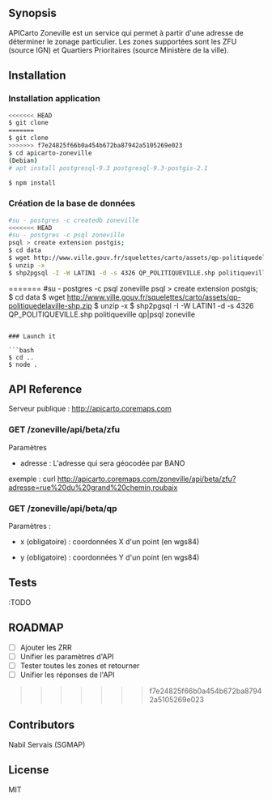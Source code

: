 ## Synopsis

APICarto Zoneville est un service qui permet à partir d'une adresse de déterminer le zonage particulier. Les zones supportées sont les ZFU (source IGN) et Quartiers Prioritaires (source Ministère de la ville).

## Installation

### Installation application


```bash
<<<<<<< HEAD
$ git clone
=======
$ git clone 
>>>>>>> f7e24825f66b0a454b672ba87942a5105269e023
$ cd apicarto-zoneville
(Debian)
# apt install postgresql-9.3 postgresql-9.3-postgis-2.1

$ npm install
```

### Création de la base de données

```bash
#su - postgres -c createdb zoneville
<<<<<<< HEAD
#su - postgres -c psql zoneville
psql > create extension postgis;
$ cd data
$ wget http://www.ville.gouv.fr/squelettes/carto/assets/qp-politiquedelaville-shp.zip
$ unzip -x
$ shp2pgsql -I -W LATIN1 -d -s 4326 QP_POLITIQUEVILLE.shp politiqueville qp|psql zoneville
```

=======
#su - postgres -c psql zoneville 
psql > create extension postgis;
$ cd data
$ wget http://www.ville.gouv.fr/squelettes/carto/assets/qp-politiquedelaville-shp.zip
$ unzip -x 
$ shp2pgsql -I -W LATIN1 -d -s 4326 QP_POLITIQUEVILLE.shp politiqueville qp|psql zoneville
```

### Launch it

```bash
$ cd ..
$ node .
```

## API Reference

Serveur publique : 
http://apicarto.coremaps.com


### GET /zoneville/api/beta/zfu

Paramètres

* adresse : L'adresse qui sera géocodée par BANO


exemple : 
curl http://apicarto.coremaps.com/zoneville/api/beta/zfu?adresse=rue%20du%20grand%20chemin,roubaix


### GET /zoneville/api/beta/qp

Paramètres :

* x (obligatoire) : coordonnées X d'un point (en wgs84)

* y (obligatoire) : coordonnées Y d'un point (en wgs84)

## Tests

:TODO

## ROADMAP


- [ ] Ajouter les ZRR
- [ ] Unifier les paramètres d'API
- [ ] Tester toutes les zones et retourner
- [ ] Unifier les réponses de l'API

>>>>>>> f7e24825f66b0a454b672ba87942a5105269e023
## Contributors

Nabil Servais (SGMAP)

## License

MIT
